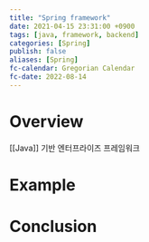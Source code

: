 ```yaml
---
title: "Spring framework"
date: 2021-04-15 23:31:00 +0900
tags: [java, framework, backend]
categories: [Spring]
publish: false
aliases: [Spring]
fc-calendar: Gregorian Calendar
fc-date: 2022-08-14
---
```


# Overview

[[Java]] 기반 엔터프라이즈 프레임워크

# Example

# Conclusion
